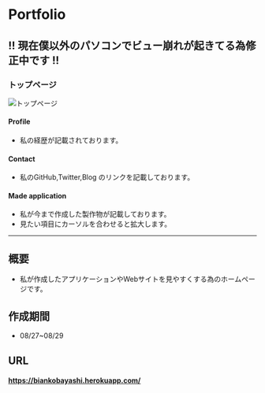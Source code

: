 # Portfolio

## !! 現在僕以外のパソコンでビュー崩れが起きてる為修正中です !!

### トップページ
![トップページ](https://i.gyazo.com/a9e9d8691a43f3ad797856e107e4854c.jpg)

#### Profile
- 私の経歴が記載されております。

#### Contact
- 私のGitHub,Twitter,Blog のリンクを記載しております。

#### Made application
- 私が今まで作成した製作物が記載しております。
- 見たい項目にカーソルを合わせると拡大します。

--------
## 概要
- 私が作成したアプリケーションやWebサイトを見やすくする為のホームページです。

## 作成期間
- 08/27~08/29

## URL
####  https://biankobayashi.herokuapp.com/